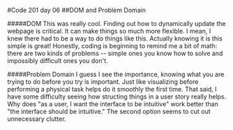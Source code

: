 #Code 201 day 06
##DOM and Problem Domain

#####DOM
This was really cool. Finding out how to dynamically update the webpage is critical. It can make things so much more flexible. I mean, I knew there had to be a way to do things like this. Actually knowing it is this simple is great! Honestly, coding is beginning to remind me a bit of math: there are two kinds of problems -- simple ones you know how to solve and impossibly difficult ones you don't.

#####Problem Domain
I guess I see the importance, knowing what you are trying to do before you try is important. Just like visualizing before performing a physical task helps do it smoothly the first time. That said, I have some difficulty seeing how structing things in a user story really helps. Why does "as a user, I want the interface to be intuitive" work better than "the interface should be intuitive." The second option seems to cut out unnecessary clutter.